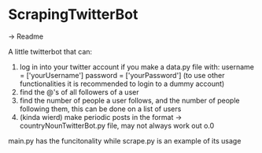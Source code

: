 # ScrapingTwitterBot
-> Readme 

A little twitterbot that can:
1. log in into your twitter account if you make a data.py file with:
username = ['yourUsername']
password = ['yourPassword']
(to use other functionalities it is recommended to login to a dummy account)
2. find the @'s of all followers of a user
3. find the number of people a user follows, and the number of people following them, this can be done on a list of users
4. (kinda wierd) make periodic posts in the <Some country> <some noun> format -> countryNounTwitterBot.py file, may not always work out o.0

main.py has the funcitonality while scrape.py is an example of its usage
